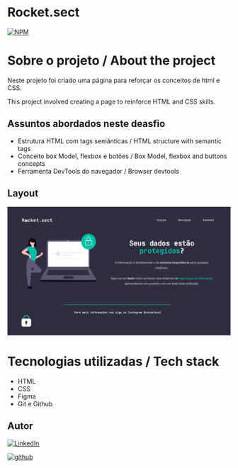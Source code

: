 # Rocket.sect
[![NPM](https://img.shields.io/npm/l/react)](./LICENSE)

# Sobre o projeto / About the project

Neste projeto foi criado uma página para reforçar os conceitos de html e CSS.

This project involved creating a page to reinforce HTML and CSS skills.

## Assuntos abordados neste deasfio

- Estrutura HTML com tags semânticas / HTML structure with semantic tags
- Conceito box Model, flexbox e botões / Box Model, flexbox and buttons concepts
- Ferramenta DevTools do navegador / Browser devtools

## Layout
![screen1](./assets/rocket.sect-page.png)

# Tecnologias utilizadas / Tech stack
- HTML
- CSS
- Figma
- Git e Github

## Autor

[![LinkedIn](https://img.shields.io/badge/-Rafael%20Nascimento-000099?style=flat&logo=linkedin)](https://www.linkedin.com/in/rafaelvnascimento/)

[![github](https://img.shields.io/badge/-Rafael%20Nascimento-000000?style=flat&logo=github)](https://www.linkedin.com/in/rafaelvnascimento/)
